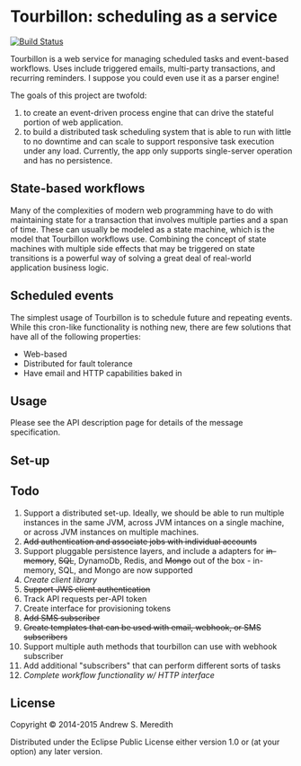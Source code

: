 # Tourbillon: scheduling as a service

[![Build Status](https://semaphoreci.com/api/v1/projects/475af2a8-c777-4f94-9e50-1d213d5ff1a9/467822/badge.svg)](https://semaphoreci.com/kendru/tourbillon--2)

Tourbillon is a web service for managing scheduled tasks and event-based workflows. Uses include triggered emails, multi-party transactions, and recurring reminders. I suppose you could even use it as a parser engine!

The goals of this project are twofold:

1. to create an event-driven process engine that can drive the stateful portion of web application.
2. to build a distributed task scheduling system that is able to run with little to no downtime and can scale to support responsive task execution under any load. Currently, the app only supports single-server operation and has no persistence.

## State-based workflows

Many of the complexities of modern web programming have to do with maintaining state for a transaction that involves multiple parties and a span of time. These can usually be modeled as a state machine, which is the model that Tourbillon workflows use. Combining the concept of state machines with multiple side effects that may be triggered on state transitions is a powerful way of solving a great deal of real-world application business logic.

## Scheduled events

The simplest usage of Tourbillon is to schedule future and repeating events. While this cron-like functionality is nothing new, there are few solutions that have all of the following properties:

- Web-based
- Distributed for fault tolerance
- Have email and HTTP capabilities baked in

## Usage

Please see the API description page for details of the message specification.

## Set-up

## Todo

1. Support a distributed set-up. Ideally, we should be able to run multiple instances in the same JVM, across JVM intances on a single machine, or across JVM instances on multiple machines.
2. ~~Add authentication and associate jobs with individual accounts~~
3. Support pluggable persistence layers, and include a adapters for ~~in-memory~~, ~~SQL~~, DynamoDb, Redis, and ~~Mongo~~ out of the box - in-memory, SQL, and Mongo are now supported
4. *Create client library*
5. ~~Support JWS client authentication~~
6. Track API requests per-API token
7. Create interface for provisioning tokens
8. ~~Add SMS subscriber~~
9. ~~Create templates that can be used with email, webhook, or SMS subscribers~~
10. Support multiple auth methods that tourbillon can use with webhook subscriber
11. Add additional "subscribers" that can perform different sorts of tasks
12. *Complete workflow functionality w/ HTTP interface*

## License

Copyright © 2014-2015 Andrew S. Meredith

Distributed under the Eclipse Public License either version 1.0 or (at
your option) any later version.
